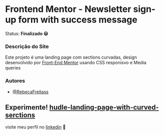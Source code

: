# Frontend Mentor - Newsletter sign-up form with success message
Status: **Finalizado 😃**
 ### Descrição do Site
   Este projeto é uma landing page com sections curvadas, design desenvolvido por [Front-End Mentor](https://www.frontendmentor.io/) usando CSS responisvo e Media queries
   
 ### Autores
- [@RebecaFreitass](https://github.com/RebecaFreitass)

  
## Experimente!  [        hudle-landing-page-with-curved-serctions        ]()




visite meu perfil no [linkedin](https://www.linkedin.com/in/rebeca-freitas-16b16a232/) 💟

